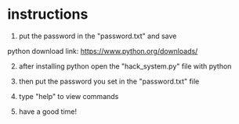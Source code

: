# instructions

1. put the password in the "password.txt" and save

python download link: https://www.python.org/downloads/

2. after installing python open the "hack_system.py" file with python

3. then put the password you set in the "password.txt" file

4. type "help" to view commands

5. have a good time!
